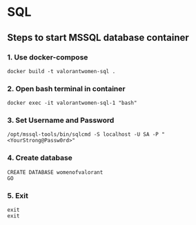 # SQL

## Steps to start MSSQL database container

### 1. Use docker-compose

```
docker build -t valorantwomen-sql .
```

### 2. Open bash terminal in container
```
docker exec -it valorantwomen-sql-1 "bash"
```

### 3. Set Username and Password
```
/opt/mssql-tools/bin/sqlcmd -S localhost -U SA -P "<YourStrong@Passw0rd>"
```

### 4. Create database
```
CREATE DATABASE womenofvalorant
GO
```

### 5. Exit
```
exit
exit
```
